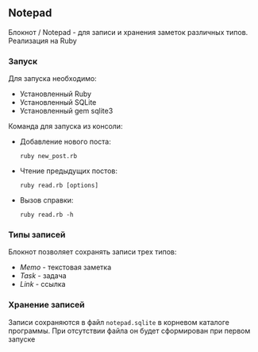 ## Notepad
Блокнот / Notepad - для записи и хранения заметок различных типов. Реализация на Ruby

### Запуск
Для запуска необходимо:
+ Установленный Ruby
+ Установленный SQLite
+ Установленный gem sqlite3

Команда для запуска из консоли:
+ Добавление нового поста: 
  ```
  ruby new_post.rb
  ```
+ Чтение предыдущих постов: 
  ```
  ruby read.rb [options]
  ```
+ Вызов справки:
  ```
  ruby read.rb -h
  ```

### Типы записей
Блокнот позволяет сохранять записи трех типов:
+ *Memo* - текстовая заметка
+ *Task* - задача
+ *Link* - ссылка

### Хранение записей
Записи сохраняются в файл `notepad.sqlite` в корневом каталоге программы. При отсутствии файла он будет сформирован при первом запуске
